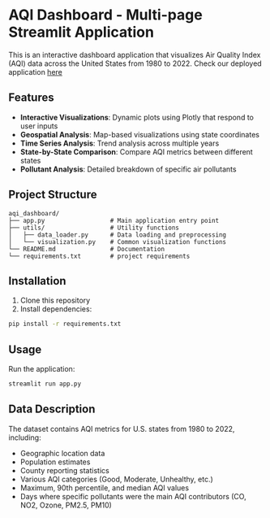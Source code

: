 # AQI Dashboard - Multi-page Streamlit Application

This is an interactive dashboard application that visualizes Air Quality Index (AQI) data across the United States from 1980 to 2022.
Check our deployed application [here](https://weather-dashboard-api-app.streamlit.app/)

## Features

- **Interactive Visualizations**: Dynamic plots using Plotly that respond to user inputs
- **Geospatial Analysis**: Map-based visualizations using state coordinates
- **Time Series Analysis**: Trend analysis across multiple years
- **State-by-State Comparison**: Compare AQI metrics between different states
- **Pollutant Analysis**: Detailed breakdown of specific air pollutants

## Project Structure

```
aqi_dashboard/
├── app.py                  # Main application entry point
├── utils/                  # Utility functions
│   ├── data_loader.py      # Data loading and preprocessing
│   └── visualization.py    # Common visualization functions
└── README.md               # Documentation
└── requirements.txt        # project requirements
```

## Installation

1. Clone this repository
2. Install dependencies:
```bash
pip install -r requirements.txt
```

## Usage

Run the application:
```bash
streamlit run app.py
```

## Data Description

The dataset contains AQI metrics for U.S. states from 1980 to 2022, including:

- Geographic location data
- Population estimates
- County reporting statistics
- Various AQI categories (Good, Moderate, Unhealthy, etc.)
- Maximum, 90th percentile, and median AQI values
- Days where specific pollutants were the main AQI contributors (CO, NO2, Ozone, PM2.5, PM10)

